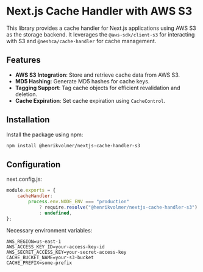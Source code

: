 # Next.js Cache Handler with AWS S3

This library provides a cache handler for Next.js applications using AWS S3 as the storage backend. It leverages the `@aws-sdk/client-s3` for interacting with S3 and `@neshca/cache-handler` for cache management.

## Features

-   **AWS S3 Integration**: Store and retrieve cache data from AWS S3.
-   **MD5 Hashing**: Generate MD5 hashes for cache keys.
-   **Tagging Support**: Tag cache objects for efficient revalidation and deletion.
-   **Cache Expiration**: Set cache expiration using `CacheControl`.

## Installation

Install the package using npm:

```bash
npm install @henrikvolmer/nextjs-cache-handler-s3
```

## Configuration

next.config.js:

```javascript
module.exports = {
    cacheHandler:
        process.env.NODE_ENV === "production"
            ? require.resolve("@henrikvolmer/nextjs-cache-handler-s3")
            : undefined,
};
```

Necessary environment variables:

```plaintext
AWS_REGION=us-east-1
AWS_ACCESS_KEY_ID=your-access-key-id
AWS_SECRET_ACCESS_KEY=your-secret-access-key
CACHE_BUCKET_NAME=your-s3-bucket
CACHE_PREFIX=some-prefix
```
